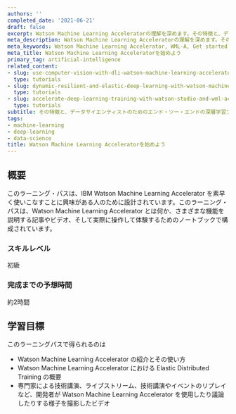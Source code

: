 ```yaml
---
authors: ''
completed_date: '2021-06-21'
draft: false
excerpt: Watson Machine Learning Acceleratorの理解を深めます。その特徴と、データサイエンティストのためのエンドツーエンドの深層学習プラットフォームをどのように提供するかを学びます。
meta_description: Watson Machine Learning Acceleratorの理解を深めます。その特徴と、データサイエンティストのためのエンドツーエンドの深層学習プラットフォームをどのように提供するかを学びます。
meta_keywords: Watson Machine Learning Accelerator, WML-A, Get started, introduction
meta_title: Watson Machine Learning Acceleratorを始めよう
primary_tag: artificial-intelligence
related_content:
- slug: use-computer-vision-with-dli-watson-machine-learning-accelerator
  type: tutorials
- slug: dynamic-resilient-and-elastic-deep-learning-with-watson-machine-learning-accelerator
  type: tutorials
- slug: accelerate-deep-learning-training-with-watson-studio-and-wml-accelerator
  type: tutorials
subtitle: その特徴と、データサイエンティストのためのエンド・ツー・エンドの深層学習プラットフォームをどのように提供しているかをご紹介します。
tags:
- machine-learning
- deep-learning
- data-science
title: Watson Machine Learning Acceleratorを始めよう
---
```


## 概要

このラーニング・パスは、IBM Watson Machine Learning Accelerator を素早く使いこなすことに興味がある人のために設計されています。このラーニング・パスは、Watson Machine Learning Accelerator とは何か、さまざまな機能を説明する記事やビデオ、そして実際に操作して体験するためのノートブックで構成されています。

### スキルレベル

初級

### 完成までの予想時間

約2時間

## 学習目標

このラーニングパスで得られるのは

* Watson Machine Learning Accelerator の紹介とその使い方
* Watson Machine Learning Accelerator における Elastic Distributed Training の概要
* 専門家による技術講演、ライブストリーム、技術講演やイベントのリプレイなど、開発者が Watson Machine Learning Accelerator を使用したり議論したりする様子を撮影したビデオ